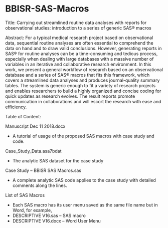 # BBISR-SAS-Macros
Title: Carrying out streamlined routine data analyses with reports for observational studies: introduction to a series of generic SAS® macros

Abstract: For a typical medical research project based on observational data, sequential routine analyses are often essential to comprehend the data on hand and to draw valid conclusions.  However, generating reports in SAS® for routine analyses can be a time-consuming and tedious process, especially when dealing with large databases with a massive number of variables in an iterative and collaborative research environment. In this work, we present a general workflow of research based on an observational database and a series of SAS® macros that fits this framework, which covers a streamlined data analyses and produces journal-quality summary tables. The system is generic enough to fit a variety of research projects and enables researchers to build a highly organized and concise coding for quick updates as research evolves. The result reports promote communication in collaborations and will escort the research with ease and efficiency.

Table of Content:

Manuscript Dec 11 2018.docx 	
- A tutorial of usage of the proposed SAS macros with case study and code.

Case_Study_Data.asa7bdat
- The analytic SAS dataset for the case study

Case Study – BBISR SAS Macros.sas
- A complete analytic SAS code applies to the case study with detailed comments along the lines.

List of SAS Macros
- Each SAS macro has its user menu saved as the same file name but in Word, for example,
- DESCRIPTIVE V16.sas – SAS macro
- DESCRIPTIVE V16.docx – Word User Menu
